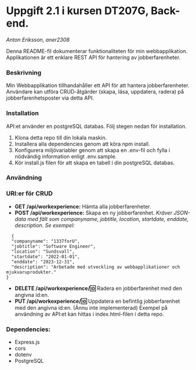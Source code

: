 # Uppgift 2.1 i kursen DT207G, Back-end.
*Anton Eriksson, aner2308*

Denna README-fil dokumenterar funktionaliteten för min webbapplikation. Applikationen är ett enklare REST API för hantering av jobberfarenheter.

### Beskrivning
Min Webbapplikation tillhandahåller ett API för att hantera jobberfarenheter. Användare kan utföra CRUD-åtgärder (skapa, läsa, uppdatera, radera) på jobberfarenhetsposter via detta API.

### Installation
API:et använder en postgreSQL databas. Följ stegen nedan för installation.

1. Klona detta repo till din lokala maskin.
2. Installera alla dependencies genom att köra npm install.
3. Konfigurera miljövariabler genom att skapa en .env-fil och fylla i nödvändig information enligt .env.sample.
4. Kör install.js filen för att skapa en tabell i din postgreSQL databas.

### Användning
### URI:er för CRUD
- **GET /api/workexperience:** Hämta alla jobberfarenheter.
- **POST /api/workexperience:** Skapa en ny jobberfarenhet. *Kräver JSON-data med fält som companyname, jobtitle, location, startdate, enddate, description. Se exempel:*
```
  {
  "companyname": "1337forU",
  "jobtitle": "Software Engineer",
  "location": "Sundsvall",
  "startdate": "2022-01-01",
  "enddate": "2023-12-31",
  "description": "Arbetade med utveckling av webbapplikationer och mjukvaruprodukter."
}
```
- **DELETE /api/workexperience/:id:** Radera en jobberfarenhet med den angivna id:en.
- **PUT /api/workexperience/:id:** Uppdatera en befintlig jobberfarenhet med den angivna id:en. (Ännu inte implementerad)
Exempel på användning av API:et kan hittas i index.html-filen i detta repo.

### Dependencies:
- Express.js
- cors
- dotenv
- PostgreSQL
